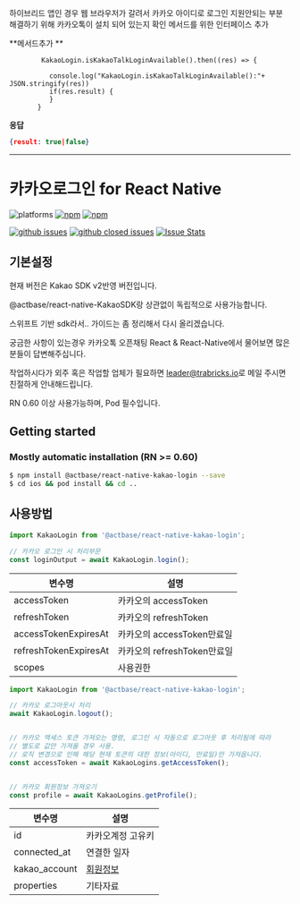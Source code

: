 하이브리드 앱인 경우 웹 브라우저가 갈려서 카카오 아이디로 로그인 지원안되는 부분 해결하기 위해 
카카오톡이 설치 되어 있는지 확인 메서드를 위한 인터페이스 추가  

**메서드추가 **


```javacript
        KakaoLogin.isKakaoTalkLoginAvailable().then((res) => {
        
          console.log("KakaoLogin.isKakaoTalkLoginAvailable():"+ JSON.stringify(res))
          if(res.result) {
          }
       }

```

**응답**
``` json
{result: true|false}
```

---


# 카카오로그인 for React Native

![platforms](https://img.shields.io/badge/platforms-Android%20%7C%20iOS-brightgreen.svg?style=flat-square&colorB=191A17)
[![npm](https://img.shields.io/npm/v/@actbase/react-native-kakao-login.svg?style=flat-square)](https://www.npmjs.com/package/@actbase/react-native-kakao-login)
[![npm](https://img.shields.io/npm/dm/@actbase/react-native-kakao-login.svg?style=flat-square&colorB=007ec6)](https://www.npmjs.com/package/@actbase/react-native-kakao-login)


[![github issues](https://img.shields.io/github/issues/trabricks/react-native-kakao-login.svg?style=flat-square)](https://github.com/trabricks/react-native-kakao-login/issues)
[![github closed issues](https://img.shields.io/github/issues-closed/trabricks/react-native-kakao-login.svg?style=flat-square&colorB=44cc11)](https://github.com/trabricks/react-native-kakao-login/issues?q=is%3Aissue+is%3Aclosed)
[![Issue Stats](https://img.shields.io/issuestats/i/github/trabricks/react-native-kakao-login.svg?style=flat-square&colorB=44cc11)](http://github.com/trabricks/react-native-kakao-login/issues)

## 기본설정

현재 버전은 Kakao SDK v2반영 버전입니다.

@actbase/react-native-KakaoSDK랑 상관없이 독립적으로 사용가능합니다.

스위프트 기반 sdk라서.. 가이드는 좀 정리해서 다시 올리겠습니다.

궁금한 사항이 있는경우 카카오톡 오픈채팅 React & React-Native에서 물어보면 많은 분들이 답변해주십니다.

작업하시다가 외주 혹은 작업할 업체가 필요하면 [leader@trabricks.io](mailto:leader@trabricks.io)로 메일 주시면 친절하게 안내해드립니다.

RN 0.60 이상 사용가능하며, Pod 필수입니다.


## Getting started

### Mostly automatic installation (RN >= 0.60)

```bash
$ npm install @actbase/react-native-kakao-login --save
$ cd ios && pod install && cd ..
```

## 사용방법

```js
import KakaoLogin from '@actbase/react-native-kakao-login';

// 카카오 로그인 시 처리부문
const loginOutput = await KakaoLogin.login();

```

|변수명       |설명               |
|-----------|------------------|
|accessToken|카카오의 accessToken|
|refreshToken|카카오의 refreshToken|
|accessTokenExpiresAt|카카오의 accessToken만료일|
|refreshTokenExpiresAt|카카오의 refreshToken만료일|
|scopes|사용권한|


```js
import KakaoLogin from '@actbase/react-native-kakao-login';

// 카카오 로그아웃시 처리
await KakaoLogin.logout();


// 카카오 액세스 토큰 가져오는 명령, 로그인 시 자동으로 로그아웃 후 처리됨에 따라
// 별도로 값만 가져올 경우 사용.
// 로직 변경으로 인해 해당 현재 토큰의 대한 정보(아이디, 만료일)만 가져옵니다. 
const accessToken = await KakaoLogins.getAccessToken();


// 카카오 회원정보 가져오기
const profile = await KakaoLogins.getProfile();

```

|변수명|설명               |
|--|------------------|
|id|카카오계정 고유키|
|connected_at|연결한 일자|
|kakao_account|[회원정보](https://developers.kakao.com/sdk/reference/ios-legacy/release/Classes/KOUserMe.html)|
|properties|기타자료|
